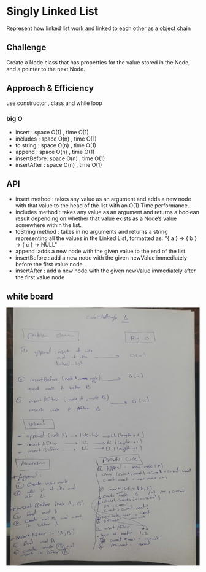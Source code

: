 # Singly Linked List
Represent how linked list  work and linked to each other as a object chain

## Challenge
Create a Node class that has properties for the value stored in the Node, and a pointer to the next Node.

## Approach & Efficiency
use constructor , class and  while loop

### big O 

- insert : space O(1) , time O(1)
- includes :  space O(n) , time O(1)
- to string :  space O(n) , time O(1)
- append :  space O(n) , time O(1)
- insertBefore:  space O(n) , time O(1)
- insertAfter :  space O(n) , time O(1)


## API
- insert method : takes any value as an argument and adds a new node with that value to the head of the list with an O(1) Time performance.
- includes method : takes any value as an argument and returns a boolean result depending on whether that value exists as a Node’s value somewhere within the list.
- toString method : takes in no arguments and returns a string representing all the values in the Linked List, formatted as:
"{ a } -> { b } -> { c } -> NULL"
- append :adds a new node with the given value to the end of the list
- insertBefore : add a new node with the given newValue immediately before the first value node
- insertAfter : add a new node with the given newValue immediately after the first value node

## white board 
![whiteboard image ](../../assest/ll-insertion.jpg)
